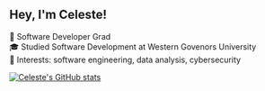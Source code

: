 ## Hey, I'm Celeste!
🧠 Software Developer Grad</br>
🎓 Studied Software Development at Western Govenors University </br>
🧐 Interests: software engineering, data analysis, cybersecurity</br>



<!--
**celeste-melissa/celeste-melissa** is a ✨ _special_ ✨ repository because its `README.md` (this file) appears on your GitHub profile.

Here are some ideas to get you started:
https://i.pinimg.com/originals/79/48/0e/79480e87d9fcb11532f5fa7100f1644d.gif
- 🔭 I’m currently working on ...
- 🌱 I’m currently learning ...
- 👯 I’m looking to collaborate on ...
- 🤔 I’m looking for help with ...
- 💬 Ask me about ...
- 📫 How to reach me: ...
- 😄 Pronouns: ...
- ⚡ Fun fact: ...
-->
[![Celeste's GitHub stats](https://github-readme-stats.vercel.app/api?username=celeste-melissa&show_icons=true&theme=tokyonight)](https://github.com/celeste-melissa/github-readme-stats)
